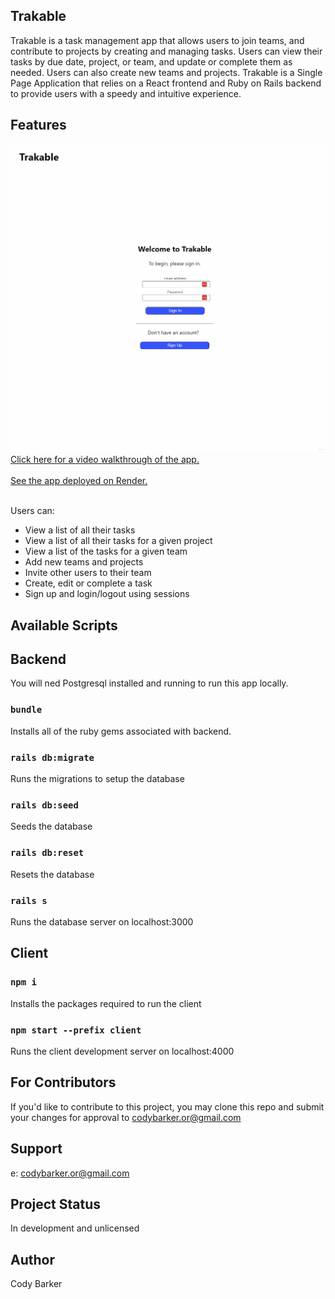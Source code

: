 ## Trakable

Trakable is a task management app that allows users to join teams, and contribute to projects by creating and managing tasks. Users can view their tasks by due date, project, or team, and update or complete them as needed.  Users can also create new teams and projects. Trakable is a Single Page Application that relies on a React frontend and Ruby on Rails backend to provide users with a speedy and intuitive experience.

## Features

<img src="public/trakable_preview.gif" alt="app.gif">
<a href="https://youtu.be/chr22DL6Ui8" alt="app video">Click here for a video walkthrough of the app.</a>
<br><br>
<a href="https://trakable.onrender.com" alt="deployed-app-link">See the app deployed on Render.</a>
<br><br>

Users can:

- View a list of all their tasks
- View a list of all their tasks for a given project
- View a list of the tasks for a given team
- Add new teams and projects
- Invite other users to their team
- Create, edit or complete a task
- Sign up and login/logout using sessions

## Available Scripts

## Backend

You will ned Postgresql installed and running to run this app locally.

### `bundle`

Installs all of the ruby gems associated with backend.

### `rails db:migrate`

Runs the migrations to setup the database

### `rails db:seed`

Seeds the database

### `rails db:reset`

Resets the database

### `rails s`

Runs the database server on localhost:3000

## Client

### `npm i`

Installs the packages required to run the client

### `npm start --prefix client`

Runs the client development server on localhost:4000

## For Contributors
If you'd like to contribute to this project, you may clone this repo and submit your changes for approval to codybarker.or@gmail.com

##  Support
e: codybarker.or@gmail.com

## Project Status
In development and unlicensed

## Author
Cody Barker